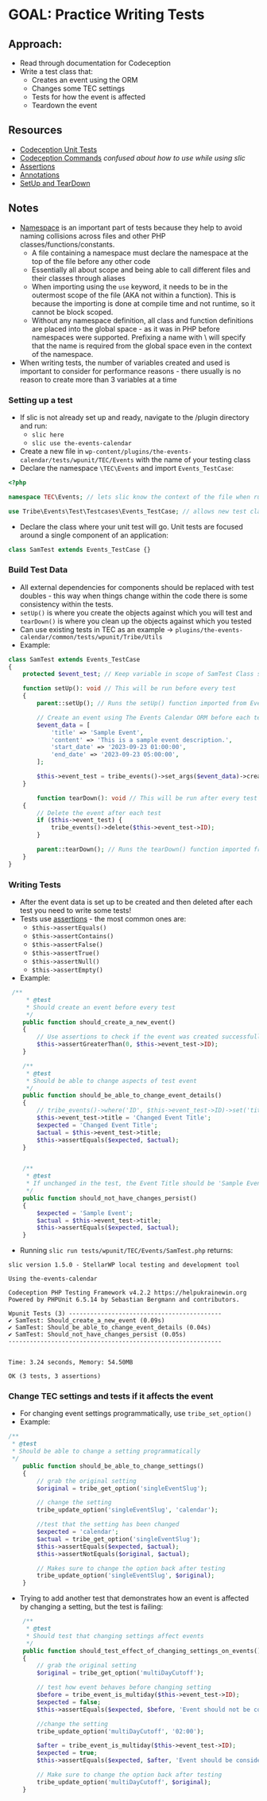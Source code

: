 # GOAL: Practice Writing Tests

## Approach:

- Read through documentation for Codeception
- Write a test class that:
  - Creates an event using the ORM
  - Changes some TEC settings
  - Tests for how the event is affected
  - Teardown the event

## Resources

- [Codeception Unit Tests](https://codeception.com/docs/UnitTests)
- [Codeception Commands](https://codeception.com/docs/reference/Commands) _confused about how to use while using slic_
- [Assertions](https://docs.phpunit.de/en/8.5/assertions.html)
- [Annotations](https://docs.phpunit.de/en/8.5/annotations.html)
- [SetUp and TearDown](https://docs.phpunit.de/en/8.5/fixtures.html#more-setup-than-teardown)

## Notes

- [Namespace](https://www.php.net/manual/en/language.namespaces.php) is an important part of tests because they help to avoid naming collisions across files and other PHP classes/functions/constants.
  - A file containing a namespace must declare the namespace at the top of the file before any other code
  - Essentially all about scope and being able to call different files and their classes through aliases
  - When importing using the `use` keyword, it needs to be in the outermost scope of the file (AKA not within a function). This is because the importing is done at compile time and not runtime, so it cannot be block scoped.
  - Without any namespace definition, all class and function definitions are placed into the global space - as it was in PHP before namespaces were supported. Prefixing a name with \ will specify that the name is required from the global space even in the context of the namespace.
- When writing tests, the number of variables created and used is important to consider for performance reasons - there usually is no reason to create more than 3 variables at a time

### Setting up a test

- If slic is not already set up and ready, navigate to the /plugin directory and run:
  - `slic here`
  - `slic use the-events-calendar`
- Create a new file in `wp-content/plugins/the-events-calendar/tests/wpunit/TEC/Events` with the name of your testing class
- Declare the namespace `\TEC\Events` and import `Events_TestCase`:

```php
<?php

namespace TEC\Events; // lets slic know the context of the file when running the tests

use Tribe\Events\Test\Testcases\Events_TestCase; // allows new test class to extend Events_TestCase, which extends Codeception's `WPTestCase`
```

- Declare the class where your unit test will go. Unit tests are focused around a single component of an application:

```php
class SamTest extends Events_TestCase {}
```

### Build Test Data

- All external dependencies for components should be replaced with test doubles - this way when things change within the code there is some consistency within the tests.
- `setUp()` is where you create the objects against which you will test and `tearDown()` is where you clean up the objects against which you tested
- Can use existing tests in TEC as an example -> `plugins/the-events-calendar/common/tests/wpunit/Tribe/Utils`
- Example:

```php
class SamTest extends Events_TestCase
{
    protected $event_test; // Keep variable in scope of SamTest Class so it can be accessed as $this->event_test

    function setUp(): void // This will be run before every test
    {
        parent::setUp(); // Runs the setUp() function imported from Events_TestCase

        // Create an event using The Events Calendar ORM before each test
        $event_data = [
            'title' => 'Sample Event',
            'content' => 'This is a sample event description.',
            'start_date' => '2023-09-23 01:00:00',
            'end_date' => '2023-09-23 05:00:00',
        ];

        $this->event_test = tribe_events()->set_args($event_data)->create();
    }

        function tearDown(): void // This will be run after every test
    {
        // Delete the event after each test
        if ($this->event_test) {
            tribe_events()->delete($this->event_test->ID);
        }

        parent::tearDown(); // Runs the tearDown() function imported from Events_TestCase
    }
}
```

### Writing Tests

- After the event data is set up to be created and then deleted after each test you need to write some tests!
- Tests use [assertions](https://docs.phpunit.de/en/8.5/assertions.html) - the most common ones are:
  - `$this->assertEquals()`
  - `$this->assertContains()`
  - `$this->assertFalse()`
  - `$this->assertTrue()`
  - `$this->assertNull()`
  - `$this->assertEmpty()`
- Example:

```php
 /**
     * @test
     * Should create an event before every test
     */
    public function should_create_a_new_event()
    {
        // Use assertions to check if the event was created successfully
        $this->assertGreaterThan(0, $this->event_test->ID);
    }

    /**
     * @test
     * Should be able to change aspects of test event
     */
    public function should_be_able_to_change_event_details()
    {
        // tribe_events()->where('ID', $this->event_test->ID)->set('title', 'Changed Event Title')->save();
        $this->event_test->title = 'Changed Event Title';
        $expected = 'Changed Event Title';
        $actual = $this->event_test->title;
        $this->assertEquals($expected, $actual);
    }


    /**
     * @test
     * If unchanged in the test, the Event Title should be 'Sample Event'
     */
    public function should_not_have_changes_persist()
    {
        $expected = 'Sample Event';
        $actual = $this->event_test->title;
        $this->assertEquals($expected, $actual);
    }
```

- Running `slic run tests/wpunit/TEC/Events/SamTest.php` returns:

```
slic version 1.5.0 - StellarWP local testing and development tool

Using the-events-calendar

Codeception PHP Testing Framework v4.2.2 https://helpukrainewin.org
Powered by PHPUnit 6.5.14 by Sebastian Bergmann and contributors.

Wpunit Tests (3) -------------------------------------------
✔ SamTest: Should_create_a_new_event (0.09s)
✔ SamTest: Should_be_able_to_change_event_details (0.04s)
✔ SamTest: Should_not_have_changes_persist (0.05s)
------------------------------------------------------------


Time: 3.24 seconds, Memory: 54.50MB

OK (3 tests, 3 assertions)
```

### Change TEC settings and tests if it affects the event

- For changing event settings programmatically, use `tribe_set_option()`
- Example:

```php
/**
 * @test
 * Should be able to change a setting programmatically
 */
    public function should_be_able_to_change_settings()
    {
        // grab the original setting
        $original = tribe_get_option('singleEventSlug');

        // change the setting
        tribe_update_option('singleEventSlug', 'calendar');

        //test that the setting has been changed
        $expected = 'calendar';
        $actual = tribe_get_option('singleEventSlug');
        $this->assertEquals($expected, $actual);
        $this->assertNotEquals($original, $actual);

        // Makes sure to change the option back after testing
        tribe_update_option('singleEventSlug', $original);
    }
```

- Trying to add another test that demonstrates how an event is affected by changing a setting, but the test is failing:

```php
    /**
     * @test
     * Should test that changing settings affect events
     */
    public function should_test_effect_of_changing_settings_on_events()
    {
        // grab the original setting
        $original = tribe_get_option('multiDayCutoff');

        // test how event behaves before changing setting
        $before = tribe_event_is_multiday($this->event_test->ID);
        $expected = false;
        $this->assertEquals($expected, $before, 'Event should not be considered multiday before changing setting');

        //change the setting
        tribe_update_option('multiDayCutoff', '02:00');

        $after = tribe_event_is_multiday($this->event_test->ID);
        $expected = true;
        $this->assertEquals($expected, $after, 'Event should be considered multiday after changing setting'); // this is returning false

        // Make sure to change the option back after testing
        tribe_update_option('multiDayCutoff', $original);
    }
```
